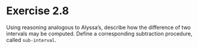 # Exercise 2.8

Using reasoning analogous to Alyssa’s, describe how the difference of two
intervals may be computed. Define a corresponding subtraction procedure, called
`sub-interval`.
